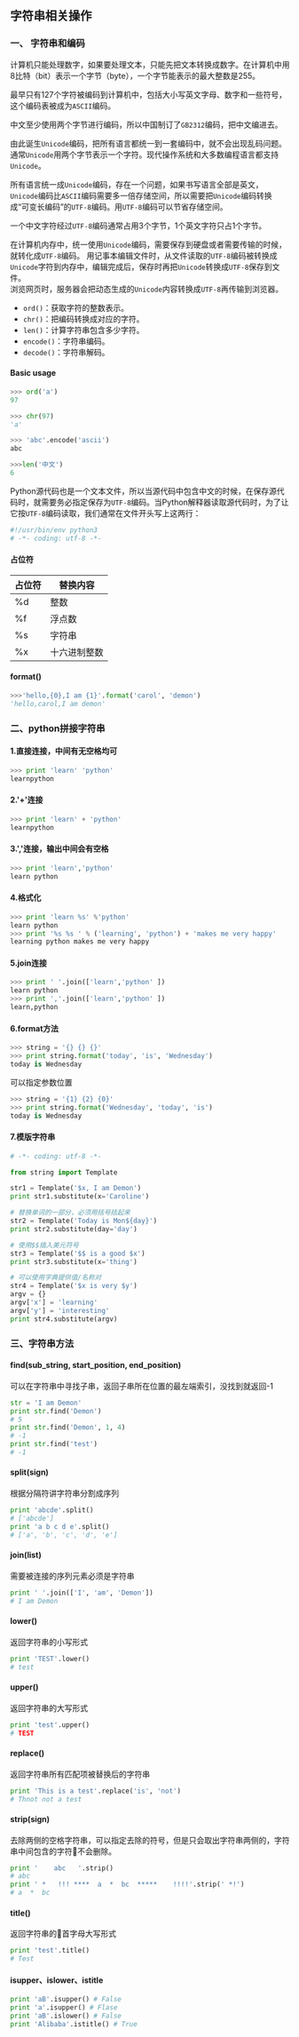 ## 字符串相关操作

### 一、 字符串和编码
计算机只能处理数字，如果要处理文本，只能先把文本转换成数字。在计算机中用8比特（bit）表示一个字节（byte），一个字节能表示的最大整数是255。  

最早只有127个字符被编码到计算机中，包括大小写英文字母、数字和一些符号，这个编码表被成为`ASCII`编码。

中文至少使用两个字节进行编码，所以中国制订了`GB2312`编码，把中文编进去。

由此诞生`Unicode`编码，把所有语言都统一到一套编码中，就不会出现乱码问题。通常`Unicode`用两个字节表示一个字符。现代操作系统和大多数编程语言都支持`Unicode`。  

所有语言统一成`Unicode`编码，存在一个问题，如果书写语言全部是英文，`Unicode`编码比`ASCII`编码需要多一倍存储空间，所以需要把`Unicode`编码转换成“可变长编码”的`UTF-8`编码。用`UTF-8`编码可以节省存储空间。

一个中文字符经过`UTF-8`编码通常占用3个字节，1个英文字符只占1个字节。

在计算机内存中，统一使用`Unicode`编码，需要保存到硬盘或者需要传输的时候，就转化成`UTF-8`编码。
用记事本编辑文件时，从文件读取的`UTF-8`编码被转换成`Unicode`字符到内存中，编辑完成后，保存时再把`Unicode`转换成`UTF-8`保存到文件。   
浏览网页时，服务器会把动态生成的`Unicode`内容转换成`UTF-8`再传输到浏览器。

* `ord()`：获取字符的整数表示。
* `chr()`：把编码转换成对应的字符。
* `len()`：计算字符串包含多少字符。
* `encode()`：字符串编码。
* `decode()`：字符串解码。

#### Basic usage

``` python
>>> ord('a')
97

>>> chr(97)
'a'

>>> 'abc'.encode('ascii')
abc

>>>len('中文')
6
```

Python源代码也是一个文本文件，所以当源代码中包含中文的时候，在保存源代码时，就需要务必指定保存为`UTF-8`编码。当Python解释器读取源代码时，为了让它按`UTF-8`编码读取，我们通常在文件开头写上这两行：

``` python 
#!/usr/bin/env python3
# -*- coding: utf-8 -*-
```

#### 占位符

| 占位符 | 替换内容 |
| --- | --- |
|%d | 整数 |
|%f | 浮点数 |
|%s | 字符串 |
|%x | 十六进制整数|

#### format()
``` python
>>>'hello,{0},I am {1}'.format('carol', 'demon')
'hello,carol,I am demon'
```

### 二、python拼接字符串

#### 1.直接连接，中间有无空格均可
``` python
>>> print 'learn' 'python'
learnpython
```

#### 2.'+'连接
``` python
>>> print 'learn' + 'python'
learnpython
```

#### 3.','连接，输出中间会有空格
``` python
>>> print 'learn','python'
learn python
```

#### 4.格式化
``` python
>>> print 'learn %s' %'python'
learn python
>>> print '%s %s ' % ('learning', 'python') + 'makes me very happy'
learning python makes me very happy
```

#### 5.join连接
``` python
>>> print ' '.join(['learn','python' ])
learn python
>>> print ','.join(['learn','python' ])
learn,python
```

#### 6.format方法
``` python
>>> string = '{} {} {}'
>>> print string.format('today', 'is', 'Wednesday')
today is Wednesday
```

可以指定参数位置

``` python
>>> string = '{1} {2} {0}'
>>> print string.format('Wednesday', 'today', 'is')
today is Wednesday
```

#### 7.模版字符串
``` python 
# -*- coding: utf-8 -*-

from string import Template

str1 = Template('$x, I am Demon')
print str1.substitute(x='Caroline')

# 替换单词的一部分，必须用括号括起来
str2 = Template('Today is Mon${day}')
print str2.substitute(day='day')

# 使用$$插入美元符号
str3 = Template('$$ is a good $x')
print str3.substitute(x='thing')

# 可以使用字典提供值/名称对
str4 = Template('$x is very $y')
argv = {}
argv['x'] = 'learning'
argv['y'] = 'interesting'
print str4.substitute(argv)
```

### 三、字符串方法
#### find(sub_string, start_position, end_position)
可以在字符串中寻找子串，返回子串所在位置的最左端索引，没找到就返回-1
``` python
str = 'I am Demon'
print str.find('Demon')
# 5
print str.find('Demon', 1, 4)
# -1
print str.find('test')
# -1
```

#### split(sign)
根据分隔符讲字符串分割成序列
``` python
print 'abcde'.split()
# ['abcde']
print 'a b c d e'.split()
# ['a', 'b', 'c', 'd', 'e']
```

#### join(list)
需要被连接的序列元素必须是字符串
``` python
print ' '.join(['I', 'am', 'Demon'])
# I am Demon
```

#### lower()
返回字符串的小写形式
``` python
print 'TEST'.lower()
# test
```

#### upper()
返回字符串的大写形式
``` python
print 'test'.upper()
# TEST
```

#### replace()
返回字符串所有匹配项被替换后的字符串
``` python
print 'This is a test'.replace('is', 'not')
# Thnot not a test
```

#### strip(sign)
去除两侧的空格字符串，可以指定去除的符号，但是只会取出字符串两侧的，字符串中间包含的字符不会删除。
``` python
print '    abc   '.strip()
# abc
print ' *   !!! ****  a  *  bc  *****    !!!!'.strip(' *!')
# a  *  bc
```

#### title()
返回字符串的首字母大写形式
``` python
print 'test'.title()
# Test
```

#### isupper、islower、istitle
``` python 
print 'aB'.isupper() # False
print 'a'.isupper() # Flase
print 'aB'.islower() # False
print 'Alibaba'.istitle() # True
```